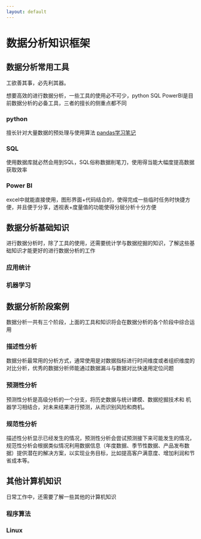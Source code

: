 ```yaml
---
layout: default
---
```


# 数据分析知识框架

## 数据分析常用工具

工欲善其事，必先利其器。

想要高效的进行数据分析，一些工具的使用必不可少，python SQL PowerBI是目前数据分析的必备工具，三者的擅长的侧重点都不同

### python
擅长针对大量数据的预处理与使用算法
[pandas学习笔记](./2022-06-01-pandas-note.html)

### SQL
使用数据库就必然会用到SQL，SQL俗称数据削笔刀，使用得当能大幅度提高数据获取效率

### Power BI
excel中就能直接使用，图形界面+代码结合的，使得完成一些临时任务时快捷方便，并且便于分享，透视表+度量值的功能使得分层分析十分方便

## 数据分析基础知识
进行数据分析时，除了工具的使用，还需要统计学与数据挖掘的知识，了解这些基础知识才能更好的进行数据分析的工作

### 应用统计

### 机器学习

## 数据分析阶段案例
数据分析一共有三个阶段，上面的工具和知识将会在数据分析的各个阶段中综合运用

### 描述性分析
数据分析最常用的分析方式，通常使用是对数据指标进行时间维度或者组织维度的对比分析，优秀的数据分析师能通过数据漏斗与数据对比快速用定位问题

### 预测性分析
预测性分析是高级分析的一个分支，将历史数据与统计建模、数据挖掘技术和 机器学习相结合，对未来结果进行预测，从而识别风险和商机。

### 规范性分析
描述性分析显示已经发生的情况，预测性分析会尝试预测接下来可能发生的情况，规范性分析会根据类似情况利用数据信息（年度数据、季节性数据、产品发布数据）提供潜在的解决方案，以实现业务目标，比如提高客户满意度、增加利润和节省成本等。

## 其他计算机知识
日常工作中，还需要了解一些其他的计算机知识

### 程序算法

### Linux 
